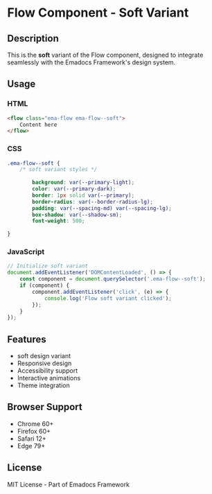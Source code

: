 # Flow Component - Soft Variant

## Description
This is the **soft** variant of the Flow component, designed to integrate seamlessly with the Emadocs Framework's design system.

## Usage

### HTML
```html
<flow class="ema-flow ema-flow--soft">
    Content here
</flow>
```

### CSS
```css
.ema-flow--soft {
    /* soft variant styles */
    
        background: var(--primary-light);
        color: var(--primary-dark);
        border: 1px solid var(--primary);
        border-radius: var(--border-radius-lg);
        padding: var(--spacing-md) var(--spacing-lg);
        box-shadow: var(--shadow-sm);
        font-weight: 500;
    
}
```

### JavaScript
```javascript
// Initialize soft variant
document.addEventListener('DOMContentLoaded', () => {
    const component = document.querySelector('.ema-flow--soft');
    if (component) {
        component.addEventListener('click', (e) => {
            console.log('Flow soft variant clicked');
        });
    }
});
```

## Features
- soft design variant
- Responsive design
- Accessibility support
- Interactive animations
- Theme integration

## Browser Support
- Chrome 60+
- Firefox 60+
- Safari 12+
- Edge 79+

## License
MIT License - Part of Emadocs Framework
